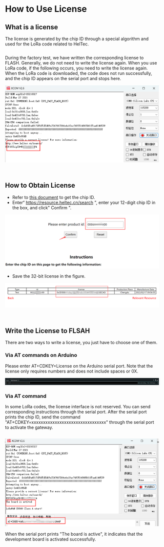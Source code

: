 # How to Use License

## What is a license

The license is generated by the chip ID through a special algorithm and used for the LoRa code related to HelTec.

``` {note} Once the device is activated, it will not need to be activated again unless you erase the Flash.
```

During the factory test, we have written the corresponding license to FLASH. Generally, we do not need to write the license again. When you use LoRa code, if the following occurs, you need to write the license again. When the LoRa code is downloaded, the code does not run successfully, and the chip ID appears on the serial port and stops here. 

![](img/how_to_use_license/04.png)

&nbsp;

## How to Obtain License

- Refer to [this document](https://docs.heltec.org/general/view_limited_technical_data.html#how-to-get-chip-id) to get the chip ID.
- Enter“ https://resource.heltec.cn/search ", enter your 12-digit chip ID in the box, and click" Confirm ".

![](img/how_to_use_license/01.png)

- Save the 32-bit license in the figure.

![](img/how_to_use_license/02.png)

&nbsp;

## Write the License to FLSAH
There are two ways to write a license, you just have to choose one of them.

### Via AT commands on Arduino

Please enter AT+CDKEY=License on the Arduino serial port. Note that the license only requires numbers and does not include spaces or 0X.

 ![](./img/how_to_use_license/03.png)



### Via AT command
In some LoRa codes, the license interface is not reserved. You can send corresponding instructions through the serial port. After the serial port prints the chip ID, send the command "AT+CDKEY=xxxxxxxxxxxxxxxxxxxxxxxxxxxxxxxx" through the serial port to activate the gateway. 

``` {note} "xxxxxxxxxxxxxxxxxxxxxxxxxxxxxxxx" is a 32-bit license. For example, if the license is "0x12345678, 0x12345678, 0x12345678, 0x12345678", the activation command is "AT+CDKEY=12345678123456781234567812345678". 
```

![](img/how_to_use_license/05.png)

When the serial port prints "The board is active", it indicates that the development board is activated successfully.